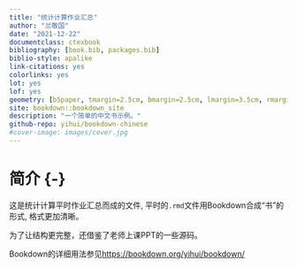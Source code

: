 ```yaml
--- 
title: "统计计算作业汇总"
author: "兰敬国"
date: "2021-12-22"
documentclass: ctexbook
bibliography: [book.bib, packages.bib]
biblio-style: apalike
link-citations: yes
colorlinks: yes
lot: yes
lof: yes
geometry: [b5paper, tmargin=2.5cm, bmargin=2.5cm, lmargin=3.5cm, rmargin=2.5cm]
site: bookdown::bookdown_site
description: "一个简单的中文书示例。"
github-repo: yihui/bookdown-chinese
#cover-image: images/cover.jpg
---
```




# 简介 {-}


这是统计计算平时作业汇总而成的文件, 平时的`.rmd`文件用Bookdown合成“书”的形式,
格式更加清晰。

为了让结构更完整，还借鉴了老师上课PPT的一些源码。

Bookdown的详细用法参见<https://bookdown.org/yihui/bookdown/>



